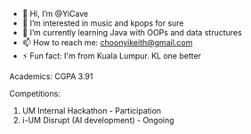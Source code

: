 - 👋 Hi, I’m @YiCave
- 👀 I’m interested in music and kpops for sure
- 🌱 I’m currently learning Java with OOPs and data structures
- 📫 How to reach me: choonyikeith@gmail.com 
- ⚡ Fun fact: I'm from Kuala Lumpur. KL one better

Academics:
CGPA 3.91

Competitions:
1. UM Internal Hackathon - Participation
2. i-UM Disrupt (AI development) - Ongoing
